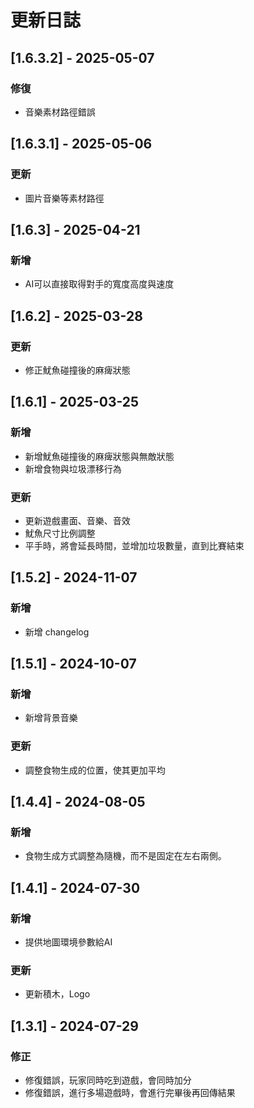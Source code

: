 
# 更新日誌

## [1.6.3.2] - 2025-05-07

### 修復
- 音樂素材路徑錯誤

## [1.6.3.1] - 2025-05-06

### 更新
- 圖片音樂等素材路徑

## [1.6.3] - 2025-04-21

### 新增
- AI可以直接取得對手的寬度高度與速度

## [1.6.2] - 2025-03-28

### 更新
- 修正魷魚碰撞後的麻痺狀態


## [1.6.1] - 2025-03-25

### 新增

- 新增魷魚碰撞後的麻痺狀態與無敵狀態
- 新增食物與垃圾漂移行為

### 更新

- 更新遊戲畫面、音樂、音效
- 魷魚尺寸比例調整
- 平手時，將會延長時間，並增加垃圾數量，直到比賽結束

## [1.5.2] - 2024-11-07

### 新增

- 新增 changelog

## [1.5.1] - 2024-10-07

### 新增

- 新增背景音樂

### 更新

- 調整食物生成的位置，使其更加平均

## [1.4.4] - 2024-08-05

### 新增

- 食物生成方式調整為隨機，而不是固定在左右兩側。

## [1.4.1] - 2024-07-30

### 新增

- 提供地圖環境參數給AI

### 更新

- 更新積木，Logo

## [1.3.1] - 2024-07-29

### 修正

- 修復錯誤，玩家同時吃到遊戲，會同時加分
- 修復錯誤，進行多場遊戲時，會進行完畢後再回傳結果
